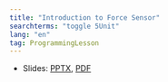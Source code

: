 ```yaml
---
title: "Introduction to Force Sensor"
searchterms: "toggle 5Unit"
lang: "en"
tag: ProgrammingLesson
---
```

 <ul>
 <li class="ng-binding">Slides:
 <a href="ProgrammingLessons/ForceSensor.pptx">PPTX</a>,
 <a href="ProgrammingLessons/ForceSensor.pdf">PDF</a>
 </li>
 </ul>
